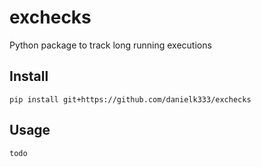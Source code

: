 # exchecks
Python package to track long running executions

## Install

```
pip install git+https://github.com/danielk333/exchecks
```

## Usage

```bash
todo
```